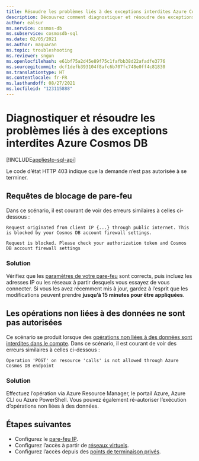 ```yaml
---
title: Résoudre les problèmes liés à des exceptions interdites Azure Cosmos DB
description: Découvrez comment diagnostiquer et résoudre des exceptions interdites.
author: ealsur
ms.service: cosmos-db
ms.subservice: cosmosdb-sql
ms.date: 02/05/2021
ms.author: maquaran
ms.topic: troubleshooting
ms.reviewer: sngun
ms.openlocfilehash: e61bf75a2d45e89f75c1fafbb38d22afadfe3776
ms.sourcegitcommit: dcf1defb393104f8afc6b707fc748e0ff4c81830
ms.translationtype: HT
ms.contentlocale: fr-FR
ms.lasthandoff: 08/27/2021
ms.locfileid: "123115888"
---
```

# <a name="diagnose-and-troubleshoot-azure-cosmos-db-forbidden-exceptions"></a>Diagnostiquer et résoudre les problèmes liés à des exceptions interdites Azure Cosmos DB
[!INCLUDE[appliesto-sql-api](../includes/appliesto-sql-api.md)]

Le code d’état HTTP 403 indique que la demande n’est pas autorisée à se terminer.

## <a name="firewall-blocking-requests"></a>Requêtes de blocage de pare-feu
Dans ce scénario, il est courant de voir des erreurs similaires à celles ci-dessous :

```
Request originated from client IP {...} through public internet. This is blocked by your Cosmos DB account firewall settings.
```

```
Request is blocked. Please check your authorization token and Cosmos DB account firewall settings
```

### <a name="solution"></a>Solution
Vérifiez que les [paramètres de votre pare-feu](../how-to-configure-firewall.md) sont corrects, puis incluez les adresses IP ou les réseaux à partir desquels vous essayez de vous connecter.
Si vous les avez récemment mis à jour, gardez à l’esprit que les modifications peuvent prendre **jusqu’à 15 minutes pour être appliquées**.

## <a name="non-data-operations-are-not-allowed"></a>Les opérations non liées à des données ne sont pas autorisées
Ce scénario se produit lorsque des [opérations non liées à des données sont interdites dans le compte](../how-to-restrict-user-data.md#disallow-the-execution-of-non-data-operations). Dans ce scénario, il est courant de voir des erreurs similaires à celles ci-dessous :

```
Operation 'POST' on resource 'calls' is not allowed through Azure Cosmos DB endpoint
```

### <a name="solution"></a>Solution
Effectuez l’opération via Azure Resource Manager, le portail Azure, Azure CLI ou Azure PowerShell. Vous pouvez également ré-autoriser l’exécution d’opérations non liées à des données.

## <a name="next-steps"></a>Étapes suivantes
* Configurez le [pare-feu IP](../how-to-configure-firewall.md).
* Configurez l’accès à partir de [réseaux virtuels](../how-to-configure-vnet-service-endpoint.md).
* Configurez l’accès depuis des [points de terminaison privés](../how-to-configure-private-endpoints.md).
